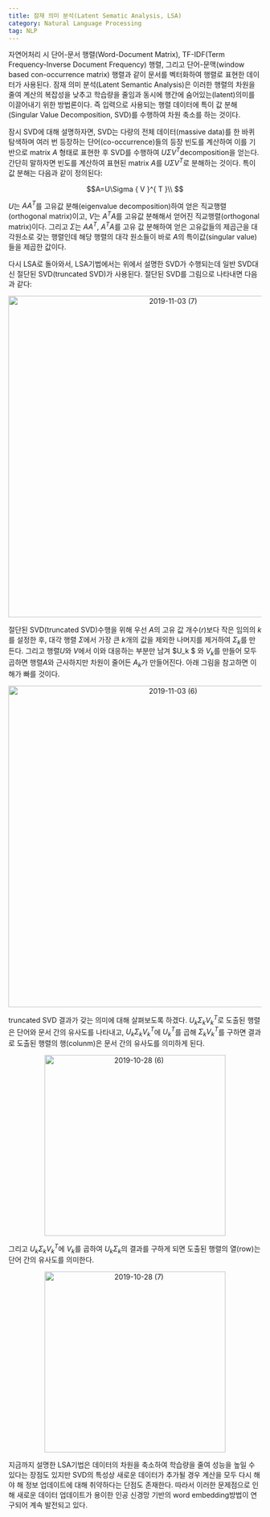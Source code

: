 ```yaml
---
title: 잠재 의미 분석(Latent Sematic Analysis, LSA)
category: Natural Language Processing
tag: NLP
---
```


자연어처리 시 단어-문서 행렬(Word-Document Matrix), TF-IDF(Term Frequency-Inverse Document Frequency) 행렬, 그리고 단어-문맥(window based con-occurrence matrix) 행렬과 같이 문서를 벡터화하여 행렬로 표현한 데이터가 사용된다. 잠재 의미 분석(Latent Semantic Analysis)은 이러한 행렬의 차원을 줄여 계산의 복잡성을 낮추고 학습량을 줄임과 동시에 행간에 숨어있는(latent)의미를 이끌어내기 위한 방법론이다. 즉 입력으로 사용되는 행렬 데이터에 특이 값 분해(Singular Value Decomposition, SVD)를 수행하여 차원 축소를 하는 것이다. 

잠시 SVD에 대해 설명하자면, SVD는 다량의 전체 데이터(massive data)를 한 바퀴 탐색하며 여러 번 등장하는 단어(co-occurrence)들의 등장 빈도를 계산하여 이를 기반으로 matrix $A​$ 형태로 표현한 후 SVD를 수행하여  $U\Sigma { V }^{ T }​$ decomposition을 얻는다. 간단히 말하자면 빈도를 계산하여 표현된 matrix $A​$를 $U\Sigma { V }^{ T }​$로 분해하는 것이다. 특이 값 분해는 다음과 같이 정의된다:

$$A=U\Sigma { V }^{ T }\\ $$

$U$는 $A { A }^{ T }$를 고유값 분해(eigenvalue decomposition)하여 얻은 직교행렬(orthogonal matrix)이고,  $V$는 ${ A }^{ T } A$를 고유값 분해해서 얻어진 직교행렬(orthogonal matrix)이다. 그리고 $\Sigma$는 $A { A }^{ T }$, ${ A }^{ T } A$를 고유 값 분해하여 얻은 고유값들의 제곱근을 대각원소로 갖는 행렬인데 해당 행렬의 대각 원소들이 바로 $A$의 특이값(singular value)들을 제곱한 값이다.

다시 LSA로 돌아와서, LSA기법에서는 위에서 설명한 SVD가 수행되는데 일반 SVD대신 절단된 SVD(truncated SVD)가 사용된다. 절단된 SVD를 그림으로 나타내면 다음과 같다:

<center><img width="640" alt="2019-11-03 (7)" src="https://user-images.githubusercontent.com/53667002/68084253-a0ddd780-fe76-11e9-9a7c-2cd45bf3795e.png">
</center>

절단된 SVD(truncated SVD)수행을 위해 우선 $A$의 고유 값 개수($r$)보다 작은 임의의 $k$를 설정한 후, 대각 행렬 $\Sigma$에서 가장 큰 $k$개의 값을 제외한 나머지를 제거하여  $Σ_k$를 만든다. 그리고 행렬$U$와 $V$에서 이와 대응하는 부분만 남겨 $U_k $ 와 $V_k​$를 만들어 모두 곱하면 행렬$A$와 근사하지만 차원이 줄어든 $A_k$가 만들어진다. 아래 그림을 참고하면 이해가 빠를 것이다.

<center><img width="640" alt="2019-11-03 (6)" src="https://user-images.githubusercontent.com/53667002/68083825-f31bfa00-fe70-11e9-81b9-6d299ccc5b7e.png"></center>

truncated SVD 결과가 갖는 의미에 대해 살펴보도록 하겠다. $U_kΣ_k{ V_k }^{ T }$로 도출된 행렬은 단어와 문서 간의 유사도를 나타내고, $U_kΣ_k{ V_k }^{ T }$에 ${ U_k }^{ T }$를 곱해 $Σ_k{ V_k }^{ T }$를 구하면 결과로 도출된 행렬의 행(colunm)은 문서 간의 유사도를 의미하게 된다. 

<center><img width="360" alt="2019-10-28 (6)" src="https://user-images.githubusercontent.com/53667002/68083992-f7e1ad80-fe72-11e9-8c8e-d7ef588969ef.png"></center>

그리고  $U_kΣ_k{ V_k }^{ T }$에 $V_k$를 곱하여 $U_kΣ_k$의 결과를 구하게 되면 도출된 행렬의 열(row)는 단어 간의 유사도를 의미한다. 

<center><img width="360" alt="2019-10-28 (7)" src="https://user-images.githubusercontent.com/53667002/68084039-a980de80-fe73-11e9-8e22-52ebfd48a3c4.png"></center>

지금까지 설명한 LSA기법은 데이터의 차원을 축소하여 학습량을 줄여 성능을 높일 수 있다는 장점도 있지만 SVD의 특성상 새로운 데이터가 추가될 경우 계산을 모두 다시 해야 해 정보 업데이트에 대해 취약하다는 단점도 존재한다. 따라서 이러한 문제점으로 인해 새로운 데이터 업데이트가 용이한 인공 신경망 기반의 word embedding방법이 연구되어 계속 발전되고 있다.

